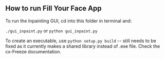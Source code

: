 ## How to run Fill Your Face App

To run the Inpainting GUI, cd into this folder in terminal and:    

`./gui_inpaint.py` or `python gui_inpaint.py`

To create an executable, use `python setup.py build`
-- still needs to be fixed as it currently makes a shared library instead of .exe file.
Check the cx-Freeze documentation.
